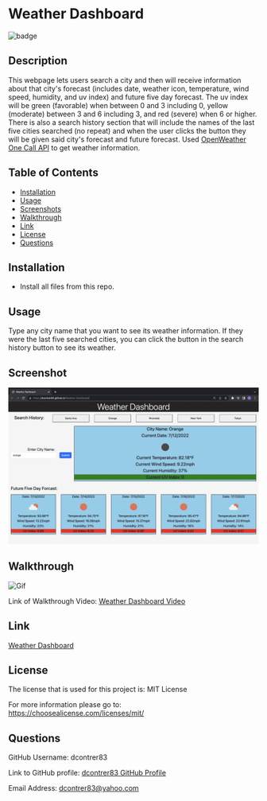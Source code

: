 # Weather Dashboard

  ![badge](https://img.shields.io/badge/license-MIT_License-red)

  ## Description

  This webpage lets users search a city and then will receive information about that city's forecast (includes date, weather icon, temperature, wind speed, humidity, and uv index) and future five day forecast. The uv index will be green (favorable) when between 0 and 3 including 0, yellow (moderate) between 3 and 6 including 3, and red (severe) when 6 or higher. There is also a search history section that will include the names of the last five cities searched (no repeat) and when the user clicks the button they will be given said city's forecast and future forecast. Used [OpenWeather One Call API](https://openweathermap.org/api/one-call-api) to get weather information.

  ## Table of Contents
  
  - [Installation](#installation)
  - [Usage](#usage)
  - [Screenshots](#Screenshot)
  - [Walkthrough](#Walkthrough)
  - [Link](#Link)
  - [License](#license)
  - [Questions](#questions)

  ## Installation

  - Install all files from this repo. 

  ## Usage

  Type any city name that you want to see its weather information. If they were the last five searched cities, you can click the button in the search history button to see its weather.

  ## Screenshot

  ![Webpage](./screenshots-videos/screenshot_1.png)

  ## Walkthrough

  ![Gif](./screenshots-videos/Weather-Dashboard.gif)

  Link of Walkthrough Video: [Weather Dashboard Video](https://drive.google.com/file/d/1jC_E0G8CB-RQYf_FAgIROx7jKzD7-E8D/view)

  ## Link

  [Weather Dashboard](https://dcontrer83.github.io/Weather-Dashboard/)

  ## License

  The license that is used for this project is: MIT License

  For more information please go to: https://choosealicense.com/licenses/mit/

  ## Questions

  GitHub Username: dcontrer83

  Link to GitHub profile: [dcontrer83 GitHub Profile](https://github.com/dcontrer83)

  Email Address: dcontrer83@yahoo.com

